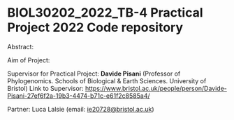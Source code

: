 # BIOL30202_2022_TB-4 Practical Project 2022 Code repository 

Abstract: 

Aim of Project: 

Supervisor for Practical Project: ‪**Davide Pisani** (Professor of Phylogenomics. Schools of Biological & Earth Sciences. University of Bristol)
Link to Supervisor: https://www.bristol.ac.uk/people/person/Davide-Pisani-27ef6f2a-19b3-4474-b71c-e61f2c8585a4/

Partner: Luca Lalsie (email: ie20728@bristol.ac.uk) 
